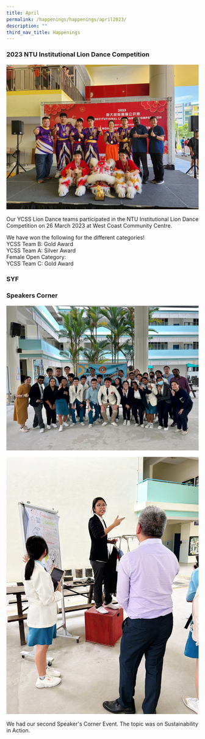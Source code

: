 ```yaml
---
title: April
permalink: /happenings/happenings/april2023/
description: ""
third_nav_title: Happenings
---
```

### 2023 NTU Institutional Lion Dance Competition 

![](/images/ntu%20lion%20dance.jpeg)

Our YCSS Lion Dance teams participated in the NTU Institutional Lion Dance Competition on 26 March 2023 at West Coast Community Centre. 

We have won the following for the different categories! <br> 
YCSS Team B: Gold Award <br>
YCSS Team A: Silver Award <br>
Female Open Category: <br>
YCSS Team C: Gold Award

### SYF

### Speakers Corner

![](/images/speaker%20corner%2001.jpeg)

![](/images/speakers%20corner%2002.jpeg)

We had our second Speaker's Corner Event. The topic was on Sustainability in Action.